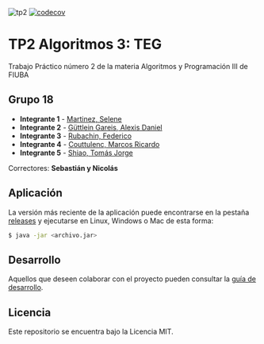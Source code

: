 ![tp2](https://github.com/tomasshiao/TP2_Algo3_TEG/actions/workflows/build.yml/badge.svg) [![codecov](https://codecov.io/gh/tomasshiao/TP2_Algo3_TEG/branch/master/graph/badge.svg)](https://codecov.io/gh/tomasshiao/TP2_Algo3_TEG)

# TP2 Algoritmos 3: TEG

Trabajo Práctico número 2 de la materia Algoritmos y Programación III de FIUBA

## Grupo 18

* **Integrante 1** - [Martinez, Selene](https://github.com/SeleneMartinez)
* **Integrante 2** - [Güttlein Gareis, Alexis Daniel](https://github.com/alexguttlein)
* **Integrante 3** - [Rubachin, Federico](https://github.com/federubachin)
* **Integrante 4** - [Couttulenc, Marcos Ricardo](https://github.com/MarcosCouttulenc)
* **Integrante 5** - [Shiao, Tomás Jorge](https://github.com/tomasshiao)


Correctores: **Sebastián y Nicolás**

## Aplicación

La versión más reciente de la aplicación puede encontrarse en la pestaña [releases](https://github.com/tomasshiao/TP2_Algo3_TEG/releases/latest) y ejecutarse en Linux, Windows o Mac de esta forma:

```bash
$ java -jar <archivo.jar>
```

## Desarrollo

Aquellos que deseen colaborar con el proyecto pueden consultar la [guía de desarrollo](./docs/Desarrollo.md).

## Licencia

Este repositorio se encuentra bajo la Licencia MIT.


